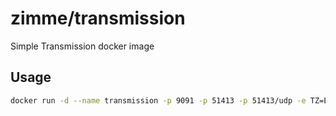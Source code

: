 # zimme/transmission

Simple Transmission docker image

## Usage

```sh
docker run -d --name transmission -p 9091 -p 51413 -p 51413/udp -e TZ=Europe/Stockholm transmission
```
